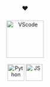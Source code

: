 <h3 align="center">❤</h3>

<h3 align="center"></h3>
<div align="center">
<a href="https://code.visualstudio.com/" target="_blank">
    <img src="https://cdn.discordapp.com/attachments/807077862880444456/884032015106732052/1024px-Visual_Studio_Code_1.png" alt="VScode" width="100" height="100"/>
</a>   
</div>
&nbsp
<div align="center">
    <img src="https://cdn.discordapp.com/attachments/807077862880444456/946760752046440488/768px-Python-logo-notext.png" alt="Python" width="45">
    <img src="https://cdn.discordapp.com/attachments/807077862880444456/946762797314867220/img.png" alt="JS" width="45">
</div>
